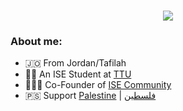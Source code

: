 <h1 align='center'>
    <img src='https://readme-typing-svg.herokuapp.com?font=Roboto&color=000000&size=28&center=true&vCenter=true&lines=Hi+There%2C+I&apos;m+Mohammad+%F0%9F%91%8B'>
</h1>

### About me:
* 🇯🇴 From Jordan/Tafilah
* 👨‍🎓 An ISE Student at [TTU](http://www.ttu.edu.jo)
* 👨🏻‍💻 Co-Founder of [ISE Community](https://www.facebook.com/isettu)
* 🇵🇸 Support [Palestine](https://twitter.com/hashtag/FreePalestine) | [فلسطين](https://twitter.com/hashtag/%D9%81%D9%84%D8%B3%D8%B7%D9%8A%D9%86)
